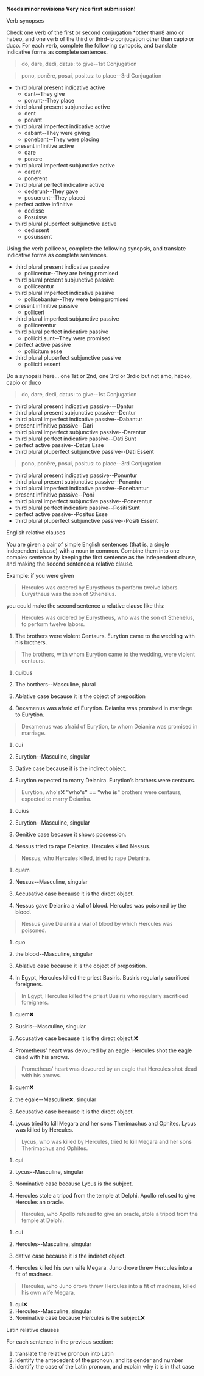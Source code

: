**Needs minor revisions**
**Very nice first submission!**

Verb synopses

Check one verb of the first or second conjugation *other than8 amo or habeo, and one verb of the third or third-io conjugation other than capio or duco. For each verb, complete the following synopsis, and translate indicative forms as complete sentences.

> do, dare, dedi, datus: to give--1st Conjugation 

> pono, ponĕre, posui, positus: to place--3rd Conjugation 

- third plural present indicative active
  - dant--They give
  - ponunt--They place
- third plural present subjunctive active
  - dent
  - ponant
- third plural imperfect indicative active
  - dabant--They were giving
  - ponebant--They were placing 
- present infinitive active
  - dare
  - ponere
- third plural imperfect subjunctive active
  - darent
  - ponerent
- third plural perfect indicative active
  - dederunt--They gave
  - posuerunt--They placed 
- perfect active infinitive
  - dedisse
  - Posuisse
- third plural pluperfect subjunctive active
  - dedissent
  - posuissent

Using the verb polliceor, complete the following synopsis, and translate indicative forms as complete sentences.

- third plural present indicative passive
  - pollicentur--They are being promised 
- third plural present subjunctive passive
  - polliceantur
- third plural imperfect indicative passive
  - pollicebantur--They were being promised
- present infinitive passive
  - polliceri
- third plural imperfect subjunctive passive
  - pollicerentur
- third plural perfect indicative passive
  - polliciti sunt--They were promised 
- perfect active passive
  - pollicitum esse
- third plural pluperfect subjunctive passive
  - polliciti essent

Do a synopsis here… one 1st or 2nd, one 3rd or 3rdio but not amo, habeo, capio or duco

> do, dare, dedi, datus: to give--1st Conjugation 
- third plural present indicative passive---Dantur
- third plural present subjunctive passive--Dentur
- third plural imperfect indicative passive--Dabantur
- present infinitive passive--Dari
- third plural imperfect subjunctive passive--Darentur
- third plural perfect indicative passive--Dati Sunt	
- perfect active passive--Datus Esse
- third plural pluperfect subjunctive passive--Dati Essent

> pono, ponĕre, posui, positus: to place--3rd Conjugation 
- third plural present indicative passive--Ponuntur
- third plural present subjunctive passive--Ponantur
- third plural imperfect indicative passive--Ponebantur
- present infinitive passive--Poni
- third plural imperfect subjunctive passive--Ponerentur
- third plural perfect indicative passive--Positi Sunt	
- perfect active passive--Positus Esse
- third plural pluperfect subjunctive passive--Positi Essent


English relative clauses

You are given a pair of simple English sentences (that is, a single independent clause) with a noun in common. Combine them into one complex sentence by keeping the first sentence as the independent clause, and making the second sentence a relative clause.

Example: if you were given

> Hercules was ordered by Eurystheus to perform twelve labors. Eurystheus was the son of Sthenelus.

you could make the second sentence a relative clause like this:

> Hercules was ordered by Eurystheus, who was the son of Sthenelus, to perform twelve labors.

1. The brothers were violent Centaurs. Eurytion came to the wedding with his brothers.
  > The brothers, with whom Eurytion came to the wedding, were violent centaurs.
  
  1. quibus   
  1.  The borthers--Masculine, plural 
  1.  Ablative case because it is the object of preposition
  
  
2. Dexamenus was afraid of Eurytion. Deianira was promised in marriage to Eurytion.
  > Dexamenus was afraid of Eurytion, to whom Deianira was promised in marriage. 
  
  1. cui
  1. Eurytion--Masculine, singular  
  1. Dative case because it is the indirect object. 
  
  
3. Eurytion expected to marry Deianira. Eurytion’s brothers were centaurs.
  > Eurytion, who's❌ **"who's" == "who is"** brothers were centaurs, expected to marry Deianira.
  
  1. cuius  
  1. Eurytion--Masculine, singular
  1. Genitive case becasue it shows possession. 
  
  
4. Nessus tried to rape Deianira. Hercules killed Nessus.
  > Nessus, who Hercules killed, tried to rape Deianira.
  
  1. quem
  1. Nessus--Masculine, singular  
  1. Accusative case because it is the direct object.  
  
  
5. Nessus gave Deianira a vial of blood. Hercules was poisoned by the blood.
  > Nessus gave Deianira a vial of blood by which Hercules was poisoned.
  
  1. quo 
  1. the blood--Masculine, singular
  1. Ablative case because it is the object of preposition. 
  
6. In Egypt, Hercules killed the priest Busiris. Busiris regularly sacrificed foreigners.
  > In Egypt, Hercules killed the priest Busiris who regularly sacrificed foreigners.
  
  
  1. quem❌
  1. Busiris--Masculine, singular
  1. Accusative case because it is the direct object.❌
  
  
7. Prometheus’ heart was devoured by an eagle. Hercules shot the eagle dead with his arrows.
  > Prometheus’ heart was devoured by an eagle that Hercules shot dead with his arrows.
  
  1. quem❌
  1. the egale--Masculine❌, singular 
  1. Accusative case because it is the direct object.
  
  
8. Lycus tried to kill Megara and her sons Therimachus and Ophites. Lycus was killed by Hercules.
  > Lycus, who was killed by Hercules, tried to kill Megara and her sons Therimachus and Ophites.
  
  1. qui
  1. Lycus--Masculine, singular 
  1. Nominative case because Lycus is the subject.
  
  
9. Hercules stole a tripod from the temple at Delphi. Apollo refused to give Hercules an oracle.
  > Hercules, who Apollo refused to give an oracle, stole a tripod from the temple at Delphi.
  
  1. cui
  1. Hercules--Masculine, singular
  1. dative case because it is the indirect object. 
  
  
10. Hercules killed his own wife Megara. Juno drove threw Hercules into a fit of madness.
  > Hercules, who Juno drove threw Hercules into a fit of madness, killed his own wife Megara.
  
  1. qui❌
  1. Hercules--Masculine, singular
  1. Nominative case because Hercules is the subject.❌

Latin relative clauses

For each sentence in the previous section:

1. translate the relative pronoun into Latin
1. identify the antecedent of the pronoun, and its gender and number
1. identify the case of the Latin pronoun, and explain why it is in that case
